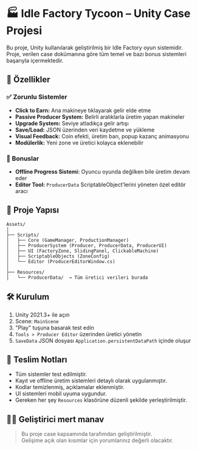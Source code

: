 # 🏭 Idle Factory Tycoon – Unity Case Projesi

Bu proje, Unity kullanılarak geliştirilmiş bir Idle Factory oyun sistemidir. Proje, verilen case dokümanına göre tüm temel ve bazı bonus sistemleri başarıyla içermektedir.

## 🚀 Özellikler

### ✅ Zorunlu Sistemler
- **Click to Earn:** Ana makineye tıklayarak gelir elde etme
- **Passive Producer System:** Belirli aralıklarla üretim yapan makineler
- **Upgrade System:** Seviye atladıkça gelir artışı
- **Save/Load:** JSON üzerinden veri kaydetme ve yükleme
- **Visual Feedback:** Coin efekti, üretim barı, popup kazanç animasyonu
- **Modülerlik:** Yeni zone ve üretici kolayca eklenebilir

### 🎁 Bonuslar
- **Offline Progress Sistemi:** Oyuncu oyunda değilken bile üretim devam eder
- **Editor Tool:** `ProducerData` ScriptableObject’lerini yöneten özel editör aracı

## 🧩 Proje Yapısı

```
Assets/
│
├── Scripts/
│   ├── Core (GameManager, ProductionManager)
│   ├── ProducerSystem (Producer, ProducerData, ProducerUI)
│   ├── UI (FactoryZone, SlidingPanel, ClickableMachine)
│   ├── ScriptableObjects (ZoneConfig)
│   └── Editor (ProducerEditorWindow.cs)
│
├── Resources/
│   └── ProducerData/  → Tüm üretici verileri burada
```

## 🛠️ Kurulum

1. Unity 2021.3+ ile açın  
2. Scene: `MainScene`  
3. "Play" tuşuna basarak test edin  
4. `Tools > Producer Editor` üzerinden üretici yönetin  
5. `SaveData` JSON dosyası `Application.persistentDataPath` içinde oluşur

## 📝 Teslim Notları

- Tüm sistemler test edilmiştir.
- Kayıt ve offline üretim sistemleri detaylı olarak uygulanmıştır.
- Kodlar temizlenmiş, açıklamalar eklenmiştir.
- UI sistemleri mobil uyuma uygundur.
- Gereken her şey `Resources` klasörüne düzenli şekilde yerleştirilmiştir.

## 👨‍💻 Geliştirici mert manav

> Bu proje case kapsamında tarafımdan geliştirilmiştir.  
> Gelişime açık olan kısımlar için yorumlarınız değerli olacaktır.
